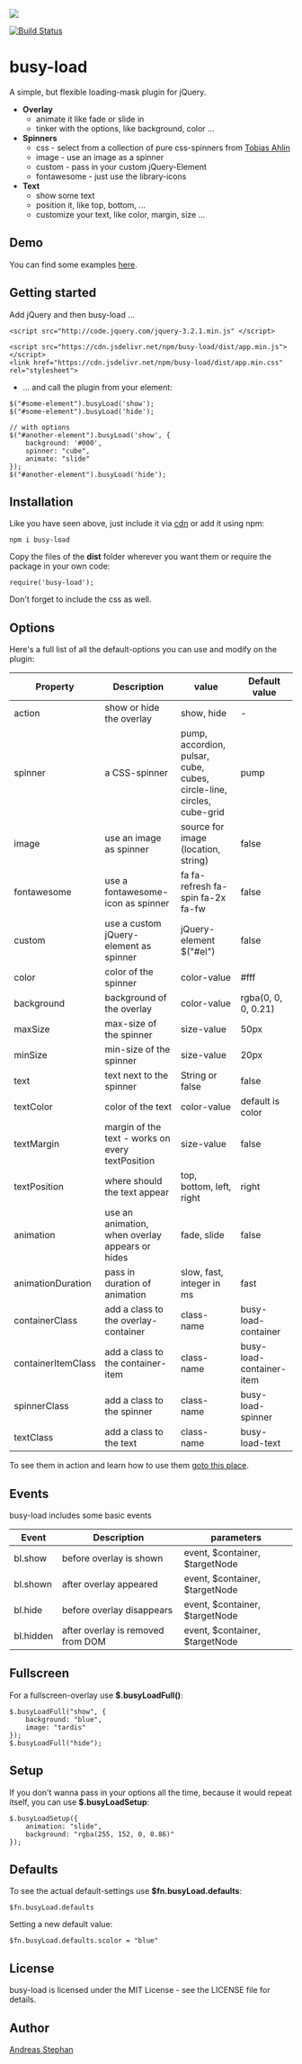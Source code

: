 [![](https://data.jsdelivr.com/v1/package/npm/busy-load/badge)](https://www.jsdelivr.com/package/npm/busy-load)

[![Build Status](https://travis-ci.org/piccard21/busy-load.svg?branch=master)](https://travis-ci.org/piccard21/busy-load.svg?branch=master)
# busy-load

A simple, but flexible loading-mask plugin for jQuery.

* **Overlay**
  * animate it like fade or slide in
  * tinker with the options, like background, color ...  
* **Spinners**
  * css - select from a collection of pure css-spinners from [Tobias Ahlin](http://tobiasahlin.com/spinkit/)
  * image - use an image as a spinner
  * custom - pass in your custom jQuery-Element
  * fontawesome - just use the library-icons
* **Text**
  * show some text 
  * position it, like top, bottom, ...
  * customize your text, like color, margin, size ... 

## Demo

You can find some examples [here](https://piccard21.github.io/busy-load/).

## Getting started

Add jQuery and then busy-load ...

```
<script src="http://code.jquery.com/jquery-3.2.1.min.js" </script>

<script src="https://cdn.jsdelivr.net/npm/busy-load/dist/app.min.js"></script>
<link href="https://cdn.jsdelivr.net/npm/busy-load/dist/app.min.css" rel="stylesheet">
```

* ... and call the plugin from your element:

```
$("#some-element").busyLoad('show');
$("#some-element").busyLoad('hide');	

// with options
$("#another-element").busyLoad('show', {
	background: '#000',
	spinner: "cube",
	animate: "slide"
});
$("#another-element").busyLoad('hide');

```


## Installation

Like you have seen above, just include it via [cdn](https://www.jsdelivr.com/package/npm/busy-load) or add it using npm: 
 
```
npm i busy-load
```

Copy the files of the **dist** folder wherever you want them or require the package in your own code:

```
require('busy-load'); 
```

Don't forget to include the css as well.


## Options

Here's a full list of all the default-options you can use and modify on the plugin:

 
Property              | Description       | value      | Default value
-------------         | -------------     | -------------    | -------------
action                | show or hide the overlay | show, hide | -
spinner           | a CSS-spinner     | pump, accordion, pulsar, cube, cubes, circle-line, circles, cube-grid | pump
image        		  | use an image as spinner  | source for image (location, string)  | false
fontawesome   		  | use a fontawesome-icon as spinner  | fa fa-refresh fa-spin fa-2x fa-fw | false
custom        		  | use a custom jQuery-element as spinner  | jQuery-element $("#el")  | false
color             	  | color of the spinner  | color-value   | #fff
background             	  | background of the overlay  | color-value   | rgba(0, 0, 0, 0.21)
maxSize        		  | max-size of the spinner  | size-value  | 50px
minSize        		  | min-size of the spinner  | size-value  | 20px
text 		          | text next to the spinner | String or false   | false
textColor 		          | color of the text | color-value      | default is color
textMargin 		          | margin of the text - works on every textPosition | size-value   | false
textPosition 		          | where should the text appear | top, bottom, left, right   | right
animation 		          | use an animation, when overlay appears or hides| fade, slide | false 
animationDuration 		          | pass in duration of animation | slow, fast, integer in ms | fast 
containerClass 		          | add a class to the overlay-container | class-name | busy-load-container 
containerItemClass 		          | add a class to the container-item | class-name | busy-load-container-item
spinnerClass 		          | add a class to the spinner | class-name | busy-load-spinner
textClass 		          | add a class to the text | class-name | busy-load-text


To see them in action and learn how to use them [goto this place](https://piccard21.github.io/busy-load/).

## Events

busy-load includes some basic events

Event              | Description       | parameters       
-------------         | -------------     | -------------    
bl.show                | before overlay is shown | event, $container, $targetNode
bl.shown                | after overlay appeared | event, $container, $targetNode
bl.hide                | before overlay disappears | event, $container, $targetNode
bl.hidden                | after overlay is removed from DOM | event, $container, $targetNode 

## Fullscreen

For a fullscreen-overlay use **$.busyLoadFull()**:

```        
$.busyLoadFull("show", {
	background: "blue",
	image: "tardis"
});
$.busyLoadFull("hide");
```    

## Setup

If you don't wanna pass in your options all the time, because it would repeat itself, you can use **$.busyLoadSetup**:
 
```        
$.busyLoadSetup({
	animation: "slide",
	background: "rgba(255, 152, 0, 0.86)"
}); 
```         

## Defaults

To see the actual default-settings use **$fn.busyLoad.defaults**:
 
```        
$fn.busyLoad.defaults
```     

Setting a new default value:

```        
$fn.busyLoad.defaults.scolor = "blue"
```     

## License

busy-load is licensed under the MIT License - see the LICENSE file for details.


## Author
[Andreas Stephan](https://cafe-serendipity.com)